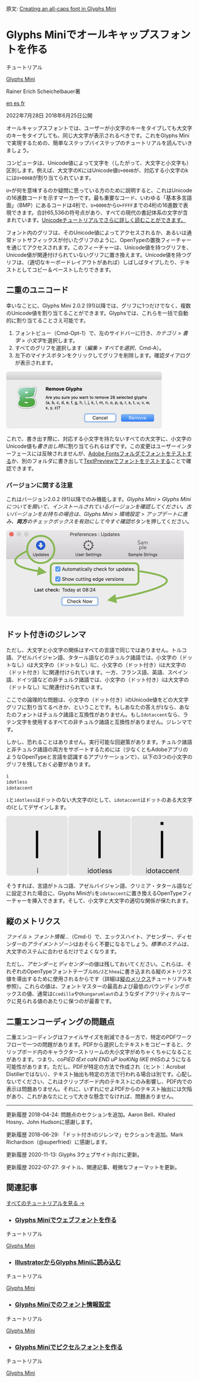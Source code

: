 原文: [Creating an all-caps font in Glyphs Mini](https://glyphsapp.com/learn/creating-an-all-caps-font-in-glyphs-mini)
# Glyphs Miniでオールキャップスフォントを作る

チュートリアル

[ Glyphs Mini ](https://glyphsapp.com/learn?q=glyphs+mini)

Rainer Erich Scheichelbauer著

[ en ](https://glyphsapp.com/learn/creating-an-all-caps-font-in-glyphs-mini) [ es ](https://glyphsapp.com/es/learn/creating-an-all-caps-font-in-glyphs-mini) [ fr ](https://glyphsapp.com/fr/learn/creating-an-all-caps-font-in-glyphs-mini)

2022年7月28日 2018年6月25日公開

オールキャップスフォントでは、ユーザーが小文字のキーをタイプしても大文字のキーをタイプしても、同じ大文字が表示されるべきです。これをGlyphs Miniで実現するための、簡単なステップバイステップのチュートリアルを読んでいきましょう。

コンピュータは、Unicode値によって文字を（したがって、大文字と小文字も）区別します。例えば、大文字のKにはUnicode値`U+004B`が、対応する小文字のkには`U+006B`が割り当てられています。

`U+`が何を意味するのか疑問に思っている方のために説明すると、これはUnicodeの16進数コードを示すマーカーです。最も重要なコード、いわゆる「基本多言語面」（BMP）にあるコードは4桁で、`U+0000`から`U+FFFF`までの4桁の16進数で表現できます。合計65,536の符号点があり、すべての現代の書記体系の文字が含まれています。[Unicodeチュートリアルでさらに詳しく読むことができます。](unicode.md)

フォント内のグリフは、そのUnicode値によってアクセスされるか、あるいは通常ドットサフィックスが付いたグリフのように、OpenTypeの置換フィーチャーを通じてアクセスされます。このフィーチャーは、Unicode値を持つグリフを、Unicode値が関連付けられていないグリフに置き換えます。Unicode値を持つグリフは、（適切なキーボードレイアウトがあれば）しばしばタイプしたり、テキストとしてコピー＆ペーストしたりできます。

## 二重のユニコード

幸いなことに、Glyphs Mini 2.0.2 (91)以降では、グリフに1つだけでなく、複数のUnicode値を割り当てることができます。Glyphsでは、これらを一括で自動的に割り当てることさえ可能です。

1.  フォントビュー（Cmd-Opt-1）で、左のサイドバーに行き、*カテゴリ > 書字 > 小文字*を選択します。
2.  すべてのグリフを選択します（*編集 > すべてを選択*、Cmd-A）。
3.  左下のマイナスボタンをクリックしてグリフを削除します。確認ダイアログが表示されます。

![](images/confirmdelete.png)

これで、書き出す際に、対応する小文字を持たないすべての大文字に、小文字のUnicode値も*書き出し時に*割り当てられるはずです。この変更はユーザーインターフェースには反映されませんが、[Adobe Fontsフォルダでフォントをテストする](testing-your-fonts-in-adobe-apps.md)か、別のフォルダに書き出して[TextPreviewでフォントをテストする](/tools/textpreview)ことで確認できます。

### バージョンに関する注意

これはバージョン2.0.2 (91)以降でのみ機能します。***Glyphs Mini > Glyphs Miniについて*を開いて、インストールされているバージョンを確認してください。古いバージョンをお持ちの場合は、*Glyphs Mini > 環境設定 > アップデート*に進み、**両方**のチェックボックスを有効にして*今すぐ確認*ボタンを押してください。

![](images/updatemini.png)

## ドット付きiのジレンマ

ただし、大文字と小文字の関係はすべての言語で同じではありません。トルコ語、アゼルバイジャン語、タタール語などのチュルク諸語では、小文字の（ドットなし）ıは大文字の（ドットなし）Iに、小文字の（ドット付き）iは大文字の（ドット付き）İに関連付けられています。一方、フランス語、英語、スペイン語、ドイツ語などの非チュルク諸語では、小文字の（ドット付き）iは大文字の（ドットなし）Iに関連付けられています。

ここでの論理的な問題は、小文字の（ドット付き）iのUnicode値をどの大文字グリフに割り当てるべきか、ということです。もしあなたの答えが`I`なら、あなたのフォントはチュルク諸語と互換性がありません。もし`Idotaccent`なら、ラテン文字を使用するすべての非チュルク諸語と互換性がありません。ジレンマです。

しかし、恐れることはありません。実行可能な回避策があります。チュルク諸語と非チュルク諸語の両方をサポートするためには（少なくともAdobeアプリのようなOpenTypeと言語を認識するアプリケーションで）、以下の3つの小文字のグリフを残しておく必要があります。

    i
    idotless
    idotaccent

`i`と`idotless`はドットのない大文字のIとして、`idotaccent`はドットのある大文字のIとしてデザインします。

![](images/idottedanddotless.png)

そうすれば、言語がトルコ語、アゼルバイジャン語、クリミア・タタール語などに設定された場合に、Glyphs Miniが`i`を`idotaccent`に置き換えるOpenTypeフィーチャーを挿入できます。そして、小文字と大文字の適切な関係が保たれます。

## 縦のメトリクス

*ファイル > フォント情報…*（Cmd-I）で、エックスハイト、アセンダー、ディセンダーの*アライメントゾーン*はおそらく不要になるでしょう。*標準のステム*は、大文字のステムに合わせるだけでよくなります。

ただし、*アセンダー*と*ディセンダー*の値は残しておいてください。これらは、それぞれのOpenTypeフォントテーブル`OS/2`と`hhea`に書き込まれる縦のメトリクス値を導出するために使用されるからです（詳細は[縦のメリクス](vertical-metrics/.md)チュートリアルを参照）。これらの値は、フォントマスターの最高および最低のバウンディングボックスの値、通常は`Ccedilla`や`Ohungarumlaut`のようなダイアクリティカルマークに見られる値のあたりに保つのが最善です。

## 二重エンコーディングの問題点

二重エンコーディングはファイルサイズを削減できる一方で、特定のPDFワークフローで一つの問題があります。PDFから選択したテキストをコピーすると、クリップボード内のキャラクターストリームの大小文字がめちゃくちゃになることがあります。つまり、*coPiED tExt caN END uP looKiNg liKE tHiS*のようになる可能性があります。ただし、PDFが特定の方法で作成され（ヒント：Acrobat Distillerではない）、テキスト抽出も特定の方法で行われる場合は別です。心配しないでください、これはクリップボード内のテキストにのみ影響し、PDF内での表示は問題ありません。それに、いずれにせよPDFからのテキスト抽出には欠陥があり、これがあなたにとって大きな懸念でなければ、問題ありません。

---

更新履歴 2018-04-24: 問題点のセクションを追加。Aaron Bell、Khaled Hosny、John Hudsonに感謝します。

更新履歴 2018-06-29: 「ドット付きiのジレンマ」セクションを追加。Mark Richardson（@superfried）に感謝します。

更新履歴 2020-11-13: Glyphs 3ウェブサイト向けに更新。

更新履歴 2022-07-27: タイトル、関連記事、軽微なフォーマットを更新。

## 関連記事

[すべてのチュートリアルを見る →](https://glyphsapp.com/learn)

*   ### [Glyphs Miniでウェブフォントを作る](creating-a-webfont-in-glyphs-mini.md)

チュートリアル

[ Glyphs Mini ](https://glyphsapp.com/learn?q=glyphs+mini)

*   ### [IllustratorからGlyphs Miniに読み込む](importing-from-illustrator-into-glyphs-mini.md)

チュートリアル

[ Glyphs Mini ](https://glyphsapp.com/learn?q=glyphs+mini)

*   ### [Glyphs Miniでのフォント情報設定](font-info-settings-in-glyphs-mini.md)

チュートリアル

[ Glyphs Mini ](https://glyphsapp.com/learn?q=glyphs+mini)

*   ### [Glyphs Miniでピクセルフォントを作る](creating-a-pixel-font-in-glyphs-mini.md)

チュートリアル

[ Glyphs Mini ](https://glyphsapp.com/learn?q=glyphs+mini)
